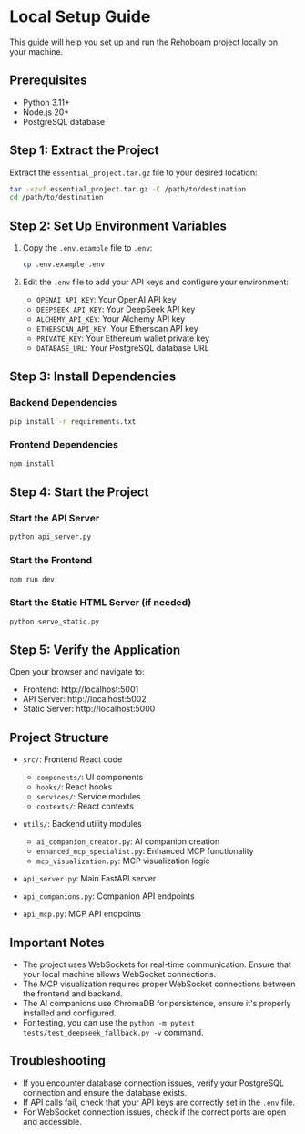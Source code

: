 # Local Setup Guide

This guide will help you set up and run the Rehoboam project locally on your machine.

## Prerequisites

- Python 3.11+
- Node.js 20+
- PostgreSQL database

## Step 1: Extract the Project

Extract the `essential_project.tar.gz` file to your desired location:

```bash
tar -xzvf essential_project.tar.gz -C /path/to/destination
cd /path/to/destination
```

## Step 2: Set Up Environment Variables

1. Copy the `.env.example` file to `.env`:
   ```bash
   cp .env.example .env
   ```

2. Edit the `.env` file to add your API keys and configure your environment:
   - `OPENAI_API_KEY`: Your OpenAI API key
   - `DEEPSEEK_API_KEY`: Your DeepSeek API key
   - `ALCHEMY_API_KEY`: Your Alchemy API key
   - `ETHERSCAN_API_KEY`: Your Etherscan API key
   - `PRIVATE_KEY`: Your Ethereum wallet private key
   - `DATABASE_URL`: Your PostgreSQL database URL

## Step 3: Install Dependencies

### Backend Dependencies

```bash
pip install -r requirements.txt
```

### Frontend Dependencies

```bash
npm install
```

## Step 4: Start the Project

### Start the API Server
```bash
python api_server.py
```

### Start the Frontend
```bash
npm run dev
```

### Start the Static HTML Server (if needed)
```bash
python serve_static.py
```

## Step 5: Verify the Application

Open your browser and navigate to:
- Frontend: http://localhost:5001
- API Server: http://localhost:5002
- Static Server: http://localhost:5000

## Project Structure

- `src/`: Frontend React code
  - `components/`: UI components
  - `hooks/`: React hooks
  - `services/`: Service modules
  - `contexts/`: React contexts
  
- `utils/`: Backend utility modules
  - `ai_companion_creator.py`: AI companion creation
  - `enhanced_mcp_specialist.py`: Enhanced MCP functionality
  - `mcp_visualization.py`: MCP visualization logic
  
- `api_server.py`: Main FastAPI server
- `api_companions.py`: Companion API endpoints
- `api_mcp.py`: MCP API endpoints

## Important Notes

- The project uses WebSockets for real-time communication. Ensure that your local machine allows WebSocket connections.
- The MCP visualization requires proper WebSocket connections between the frontend and backend.
- The AI companions use ChromaDB for persistence, ensure it's properly installed and configured.
- For testing, you can use the `python -m pytest tests/test_deepseek_fallback.py -v` command.

## Troubleshooting

- If you encounter database connection issues, verify your PostgreSQL connection and ensure the database exists.
- If API calls fail, check that your API keys are correctly set in the `.env` file.
- For WebSocket connection issues, check if the correct ports are open and accessible.